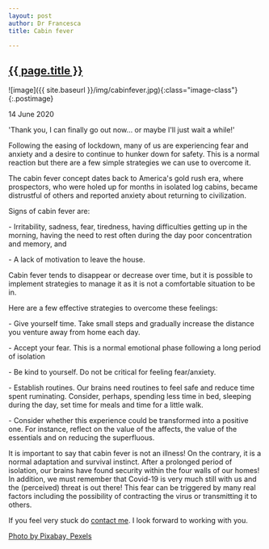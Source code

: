 ```yaml
---
layout: post
author: Dr Francesca
title: Cabin fever

---
```

 
 <h2 class="postheader"><a href="{{ site.baseurl }}{{ page.url }}">{{ page.title }}</a></h2>


![image]({{ site.baseurl }}/img/cabinfever.jpg){:class="image-class"}{:.postimage}

<p class="blogdate">14 June 2020</p>

<p class="blogcopy">'Thank you, I can finally go out now… or maybe I'll just wait a while!'</p> 

<p class="blogcopy">Following the easing of lockdown, many of us are experiencing fear and anxiety and a desire to continue to hunker down for safety. This is a normal reaction but there are a few simple strategies we can use to overcome it.</p> 

<p class="blogcopy">The cabin fever concept dates back to America's gold rush era, where prospectors, who were holed up for months in isolated log cabins, became distrustful of others and reported anxiety about returning to civilization.</p>  

<p class="blogcopy">Signs of cabin fever are:</p> 
<p class="blogcopy">- Irritability, sadness, fear, tiredness, having difficulties getting up in the morning, having the need to rest often during the day poor concentration and memory, and</p> 
<p class="blogcopy">- A lack of motivation to leave the house.</p>  

<p class="blogcopy">Cabin fever tends to disappear or decrease over time, but it is possible to implement strategies to manage it as it is not a comfortable situation to be in.</p> 
<p class="blogcopy">Here are a few effective strategies to overcome these feelings:</p> 
<p class="blogcopy">- Give yourself time. Take small steps and gradually increase the distance you venture away from home each day.</p> 
<p class="blogcopy">- Accept your fear. This is a normal emotional phase following a long period of isolation</p> 
<p class="blogcopy">- Be kind to yourself. Do not be critical for feeling fear/anxiety.</p> 
<p class="blogcopy">- Establish routines. Our brains need routines to feel safe and reduce time spent ruminating. Consider, perhaps, spending less time in bed, sleeping during the day, set time for meals and time for a little walk.</p> 
<p class="blogcopy">- Consider whether this experience could be transformed into a positive one. For instance, reflect on the value of the affects, the value of the essentials and on reducing the superfluous.</p> 
<p class="blogcopy">It is important to say that cabin fever is not an illness! On the contrary, it is a normal adaptation and survival instinct. After a prolonged period of isolation, our brains have found security within the four walls of our homes! In addition, we must remember that Covid-19 is very much still with us and the (perceived) threat is out there! This fear can be triggered by many real factors including the possibility of contracting the virus or transmitting it to others.</p> 

<p class="blogcopy">If you feel very stuck do <a href="https://drfrancesca.co.uk/contact">contact me</a>. I look forward to working with you. 
</p> 


<p class="blogcopy"><a href="https://www.pexels.com/photo/autumn-autumn-leaves-beautiful-color-206648/">Photo by Pixabay, Pexels</a></p>



<br>
<div class="sharethis-inline-share-buttons"></div>
<br>
